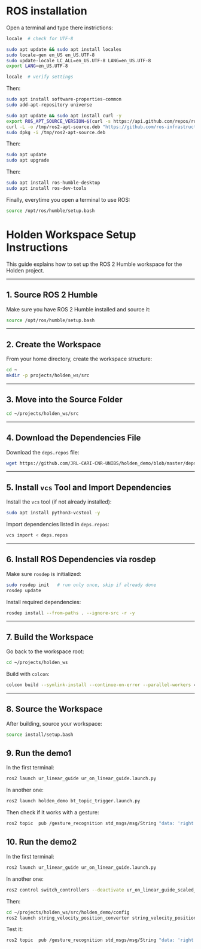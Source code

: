 # ROS installation
Open a terminal and type there instrictions:

```bash
locale  # check for UTF-8

sudo apt update && sudo apt install locales
sudo locale-gen en_US en_US.UTF-8
sudo update-locale LC_ALL=en_US.UTF-8 LANG=en_US.UTF-8
export LANG=en_US.UTF-8

locale  # verify settings
```

Then: 
```bash
sudo apt install software-properties-common
sudo add-apt-repository universe

sudo apt update && sudo apt install curl -y
export ROS_APT_SOURCE_VERSION=$(curl -s https://api.github.com/repos/ros-infrastructure/ros-apt-source/releases/latest | grep -F "tag_name" | awk -F\" '{print $4}')
curl -L -o /tmp/ros2-apt-source.deb "https://github.com/ros-infrastructure/ros-apt-source/releases/download/${ROS_APT_SOURCE_VERSION}/ros2-apt-source_${ROS_APT_SOURCE_VERSION}.$(. /etc/os-release && echo ${UBUNTU_CODENAME:-${VERSION_CODENAME}})_all.deb"
sudo dpkg -i /tmp/ros2-apt-source.deb
```

Then:
```bash
sudo apt update
sudo apt upgrade
```

Then:
```bash
sudo apt install ros-humble-desktop
sudo apt install ros-dev-tools
```

Finally, everytime you open a terminal to use ROS:
```bash 
source /opt/ros/humble/setup.bash
```

# Holden Workspace Setup Instructions

This guide explains how to set up the ROS 2 Humble workspace for the Holden project.

---

## 1. Source ROS 2 Humble
Make sure you have ROS 2 Humble installed and source it:
```bash
source /opt/ros/humble/setup.bash
```

---

## 2. Create the Workspace
From your home directory, create the workspace structure:
```bash
cd ~
mkdir -p projects/holden_ws/src
```

---

## 3. Move into the Source Folder
```bash
cd ~/projects/holden_ws/src
```

---

## 4. Download the Dependencies File
Download the `deps.repos` file:
```bash
wget https://github.com/JRL-CARI-CNR-UNIBS/holden_demo/blob/master/deps.repos
```

---

## 5. Install `vcs` Tool and Import Dependencies
Install the `vcs` tool (if not already installed):
```bash
sudo apt install python3-vcstool -y
```

Import dependencies listed in `deps.repos`:
```bash
vcs import < deps.repos
```

---

## 6. Install ROS Dependencies via rosdep
Make sure `rosdep` is initialized:
```bash
sudo rosdep init   # run only once, skip if already done
rosdep update
```

Install required dependencies:
```bash
rosdep install --from-paths . --ignore-src -r -y
```

---

## 7. Build the Workspace
Go back to the workspace root:
```bash
cd ~/projects/holden_ws
```

Build with `colcon`:
```bash
colcon build --symlink-install --continue-on-error --parallel-workers 4
```

---

## 8. Source the Workspace
After building, source your workspace:
```bash
source install/setup.bash
```
<!-- You may want to add this line to your `~/.bashrc` to make it permanent. -->

## 9. Run the demo1
In the first terminal:
```bash
ros2 launch ur_linear_guide ur_on_linear_guide.launch.py 
```
In another one:
```bash
ros2 launch holden_demo bt_topic_trigger.launch.py 
```

Then check if it works with a gesture:
```bash
ros2 topic  pub /gesture_recognition std_msgs/msg/String "data: 'right'" -1
```

## 10. Run the demo2
In the first terminal:
```bash
ros2 launch ur_linear_guide ur_on_linear_guide.launch.py 
```
In another one:
```bash
ros2 control switch_controllers --deactivate ur_on_linear_guide_scaled_controller --activate linear_guide_position_forward_controller
```

Then:
```bash
cd ~/projects/holden_ws/src/holden_demo/config
ros2 launch string_velocity_position_converter string_velocity_position.launch.py config_file:=string_velocity_position_converter_config.yaml 
```

Test it:
```bash
ros2 topic  pub /gesture_recognition std_msgs/msg/String "data: 'right'" -1
```